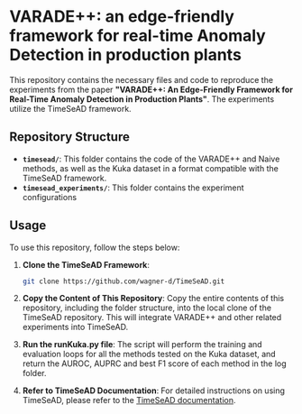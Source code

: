 # VARADE++: an edge-friendly framework for real-time Anomaly Detection in production plants

This repository contains the necessary files and code to reproduce the experiments from the paper **"VARADE++: An Edge-Friendly Framework for Real-Time Anomaly Detection in Production Plants"**. The experiments utilize the TimeSeAD framework.

## Repository Structure

- **`timesead/`**: This folder contains the code of the VARADE++ and Naive methods, as well as the Kuka dataset in a format compatible with the TimeSeAD framework.
- **`timesead_experiments/`**: This folder contains the experiment configurations

## Usage

To use this repository, follow the steps below:

1. **Clone the TimeSeAD Framework**:
   ```bash
   git clone https://github.com/wagner-d/TimeSeAD.git

2. **Copy the Content of This Repository**:
   Copy the entire contents of this repository, including the folder structure, into the local clone of the TimeSeAD repository. This will integrate VARADE++ and other related experiments into TimeSeAD.

3. **Run the runKuka.py file**:
   The script will perform the training and evaluation loops for all the methods tested on the Kuka dataset, and return the AUROC, AUPRC and best F1 score of each method in the log folder.

4. **Refer to TimeSeAD Documentation**:
   For detailed instructions on using TimeSeAD, please refer to the [TimeSeAD documentation](https://timesead.readthedocs.io/en/latest/).
